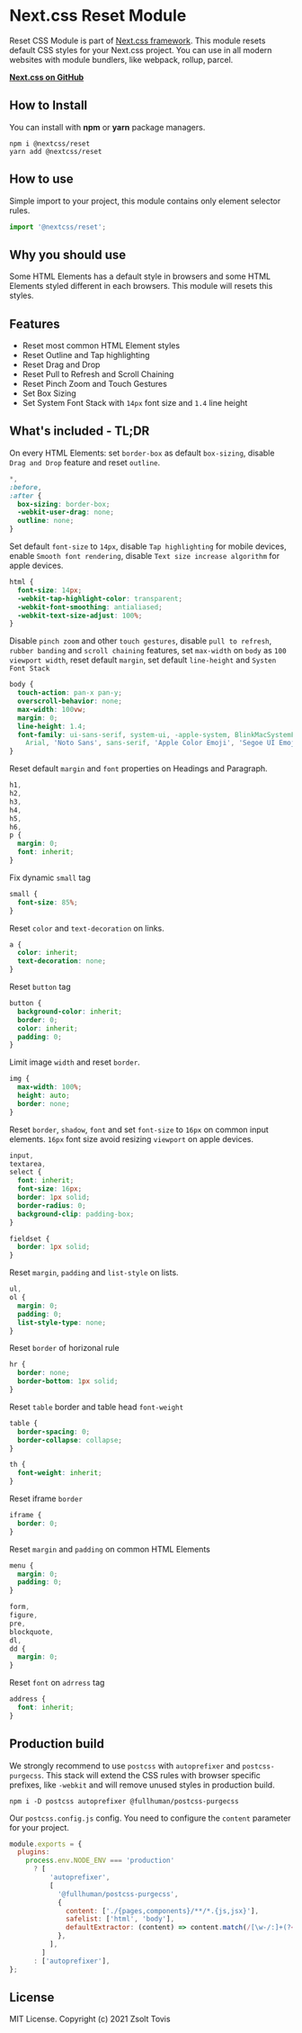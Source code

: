 # Next.css Reset Module

Reset CSS Module is part of [Next.css framework](https://github.com/nextcss). This module resets default CSS styles for your Next.css project.
You can use in all modern websites with module bundlers, like webpack, rollup, parcel.

**[Next.css on GitHub](https://github.com/nextcss)**

## How to Install

You can install with **npm** or **yarn** package managers.

```shell
npm i @nextcss/reset
yarn add @nextcss/reset
```

## How to use

Simple import to your project, this module contains only element selector rules.

```js
import '@nextcss/reset';
```

## Why you should use

Some HTML Elements has a default style in browsers and some HTML Elements styled different in each browsers. This module will resets this styles.

## Features

- Reset most common HTML Element styles
- Reset Outline and Tap highlighting
- Reset Drag and Drop
- Reset Pull to Refresh and Scroll Chaining
- Reset Pinch Zoom and Touch Gestures
- Set Box Sizing
- Set System Font Stack with `14px` font size and `1.4` line height

## What's included - TL;DR

On every HTML Elements: set `border-box` as default `box-sizing`, disable `Drag and Drop` feature and reset `outline`.

```css
*,
:before,
:after {
  box-sizing: border-box;
  -webkit-user-drag: none;
  outline: none;
}
```

Set default `font-size` to `14px`, disable `Tap highlighting` for mobile devices, enable `Smooth font rendering`, disable `Text size increase algorithm` for apple devices.

```css
html {
  font-size: 14px;
  -webkit-tap-highlight-color: transparent;
  -webkit-font-smoothing: antialiased;
  -webkit-text-size-adjust: 100%;
}
```

Disable `pinch zoom` and other `touch gestures`, disable `pull to refresh`, `rubber banding` and `scroll chaining` features, set `max-width` on `body` as `100 viewport width`, reset default `margin`, set default `line-height` and `Systen Font Stack`

```css
body {
  touch-action: pan-x pan-y;
  overscroll-behavior: none;
  max-width: 100vw;
  margin: 0;
  line-height: 1.4;
  font-family: ui-sans-serif, system-ui, -apple-system, BlinkMacSystemFont, 'Segoe UI', Roboto, 'Helvetica Neue',
    Arial, 'Noto Sans', sans-serif, 'Apple Color Emoji', 'Segoe UI Emoji', 'Segoe UI Symbol', 'Noto Color Emoji';
}
```

Reset default `margin` and `font` properties on Headings and Paragraph.

```css
h1,
h2,
h3,
h4,
h5,
h6,
p {
  margin: 0;
  font: inherit;
}
```

Fix dynamic `small` tag

```css
small {
  font-size: 85%;
}
```

Reset `color` and `text-decoration` on links.

```css
a {
  color: inherit;
  text-decoration: none;
}
```

Reset `button` tag

```css
button {
  background-color: inherit;
  border: 0;
  color: inherit;
  padding: 0;
}
```

Limit image `width` and reset `border`.

```css
img {
  max-width: 100%;
  height: auto;
  border: none;
}
```

Reset `border`, `shadow`, `font` and set `font-size` to `16px` on common input elements. `16px` font size avoid resizing `viewport` on apple devices.

```css
input,
textarea,
select {
  font: inherit;
  font-size: 16px;
  border: 1px solid;
  border-radius: 0;
  background-clip: padding-box;
}

fieldset {
  border: 1px solid;
}
```

Reset `margin`, `padding` and `list-style` on lists.

```css
ul,
ol {
  margin: 0;
  padding: 0;
  list-style-type: none;
}
```

Reset `border` of horizonal rule

```css
hr {
  border: none;
  border-bottom: 1px solid;
}
```

Reset `table` border and table head `font-weight`

```css
table {
  border-spacing: 0;
  border-collapse: collapse;
}

th {
  font-weight: inherit;
}
```

Reset iframe `border`

```css
iframe {
  border: 0;
}
```

Reset `margin` and `padding` on common HTML Elements

```css
menu {
  margin: 0;
  padding: 0;
}

form,
figure,
pre,
blockquote,
dl,
dd {
  margin: 0;
}
```

Reset `font` on `adrress` tag

```css
address {
  font: inherit;
}
```

## Production build

We strongly recommend to use `postcss` with `autoprefixer` and `postcss-purgecss`. This stack will extend the CSS rules with browser specific prefixes, like `-webkit` and will remove unused styles in production build.

```shell
npm i -D postcss autoprefixer @fullhuman/postcss-purgecss
```

Our `postcss.config.js` config. You need to configure the `content` parameter for your project.

```js
module.exports = {
  plugins:
    process.env.NODE_ENV === 'production'
      ? [
          'autoprefixer',
          [
            '@fullhuman/postcss-purgecss',
            {
              content: ['./{pages,components}/**/*.{js,jsx}'],
              safelist: ['html', 'body'],
              defaultExtractor: (content) => content.match(/[\w-/:]+(?<!:)/g) || [],
            },
          ],
        ]
      : ['autoprefixer'],
};
```

## License

MIT License. Copyright (c) 2021 Zsolt Tovis
